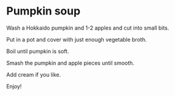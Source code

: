 # Pumpkin soup

Wash a Hokkaido pumpkin and 1-2 apples and cut into small bits. 

Put in a pot and cover with just enough vegetable broth. 

Boil until pumpkin is soft. 

Smash the pumpkin and apple pieces until smooth. 

Add cream if you like. 

Enjoy!
